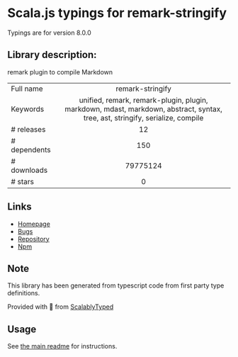 
# Scala.js typings for remark-stringify

Typings are for version 8.0.0

## Library description:
remark plugin to compile Markdown

|                    |                 |
| ------------------ | :-------------: |
| Full name          | remark-stringify |
| Keywords           | unified, remark, remark-plugin, plugin, markdown, mdast, markdown, abstract, syntax, tree, ast, stringify, serialize, compile |
| # releases         | 12 |
| # dependents       | 150 |
| # downloads        | 79775124 |
| # stars            | 0 |

## Links
- [Homepage](https://remark.js.org)
- [Bugs](https://github.com/remarkjs/remark/issues)
- [Repository](https://github.com/remarkjs/remark)
- [Npm](https://www.npmjs.com/package/remark-stringify)
    


## Note
This library has been generated from typescript code from first party type definitions.

Provided with :purple_heart: from [ScalablyTyped](https://github.com/oyvindberg/ScalablyTyped)

## Usage
See [the main readme](../../readme.md) for instructions.


